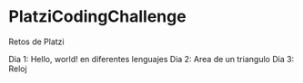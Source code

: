 # PlatziCodingChallenge
Retos de Platzi

Dia 1: Hello, world! en diferentes lenguajes
Dia 2: Area de un triangulo
Dia 3: Reloj